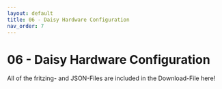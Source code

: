 ```yaml
---
layout: default
title: 06 - Daisy Hardware Configuration
nav_order: 7
---
```


# 06 - Daisy Hardware Configuration

All of the fritzing- and JSON-Files are included in the Download-File here!
